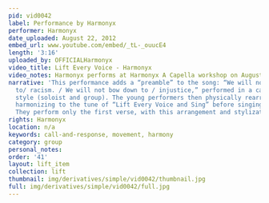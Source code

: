 ```yaml
---
pid: vid0042
label: Performance by Harmonyx
performer: Harmonyx
date_uploaded: August 22, 2012
embed_url: www.youtube.com/embed/_tL-_ouucE4
length: '3:16'
uploaded_by: OFFICIALHarmonyx
video_title: Lift Every Voice - Harmonyx
video_notes: Harmonyx performs at Harmonyx A Capella workshop on August 22, 2012
narrative: 'This performance adds a “preamble” to the song: “We will not bow down
  to/ racism. / We will not bow down to / injustice,” performed in a call and-response
  style (soloist and group). The young performers then physically rearrange themselves,
  harmonizing to the tune of “Lift Every Voice and Sing” before singing the song.
  They perform only the first verse, with this arrangement and stylization.'
rights: Harmonyx
location: n/a
keywords: call-and-response, movement, harmony
category: group
personal_notes: 
order: '41'
layout: lift_item
collection: lift
thumbnail: img/derivatives/simple/vid0042/thumbnail.jpg
full: img/derivatives/simple/vid0042/full.jpg
---
```

